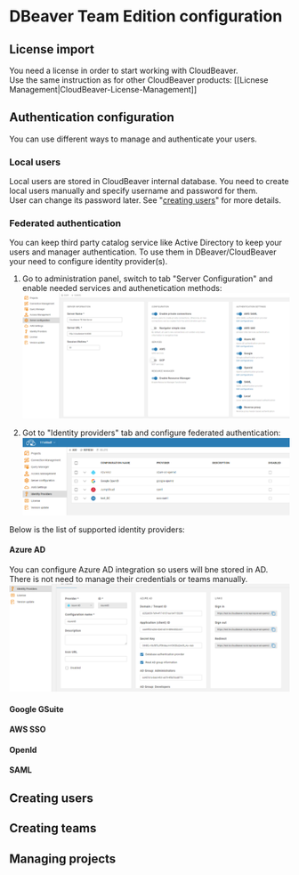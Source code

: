# DBeaver Team Edition configuration

## License import

You need a license in order to start working with CloudBeaver.  
Use the same instruction as for other CloudBeaver products: [[Licnese Management|CloudBeaver-License-Management]]

## Authentication configuration

You can use different ways to manage and authenticate your users.

### Local users

Local users are stored in CloudBeaver internal database. You need to create local users manually and specify username and password for them.  
User can change its password later.
See "<a href="#creating-users">creating users</a>" for more details.

### Federated authentication

You can keep third party catalog service like Active Directory to keep your users and manager authentication. To use them in DBeaver/CloudBeaver your need to configure identity provider(s).  
1. Go to administration panel, switch to tab "Server Configuration" and enable needed services and authenetication methods:
![](images/te/server-config.png)

2. Got to "Identity providers" tab and configure federated authentication:
![](images/te/identity-providers.png)

Below is the list of supported identity providers:

#### Azure AD

You can configure Azure AD integration so users will bne stored in AD. There is not need to manage their credentials or teams manually.
![](images/te/azure-ad-ip-config.png)

#### Google GSuite

#### AWS SSO

#### OpenId

#### SAML

## Creating users

## Creating teams

## Managing projects

